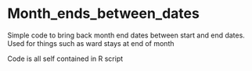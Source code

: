 # Month_ends_between_dates
Simple code to bring back month end dates between start and end dates.  Used for things such as ward stays at end of month

Code is all self contained in R script
